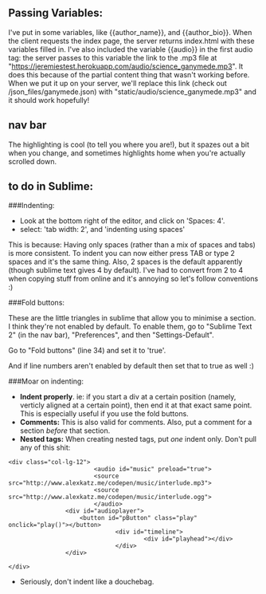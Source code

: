 ## Passing Variables:

I've put in some variables, like {{author\_name}}, and {{author\_bio}}. When the client requests the index page, the server returns index.html with these variables filled in. I've also included the variable {{audio}} in the first audio tag: the server passes to this variable the link to the .mp3 file at "https://jeremiestest.herokuapp.com/audio/science_ganymede.mp3". It does this because of the partial content thing that wasn't working before. When we put it up on your server, we'll replace this link (check out /json\_files/ganymede.json) with "static/audio/science\_ganymede.mp3" and it should work hopefully!

## nav bar

The highlighting is cool (to tell you where you are!), but it spazes out a bit when you change, and sometimes highlights home when you're actually scrolled down.

## to do in Sublime:

###Indenting:

- Look at the bottom right of the editor, and click on 'Spaces: 4'.
- select: 'tab width: 2', and 'indenting using spaces'

This is because: Having only spaces (rather than a mix of spaces and tabs) is more consistent. To indent you can now either press TAB or type 2 spaces and it's the same thing. Also, 2 spaces is the default apparently (though sublime text gives 4 by default). I've had to convert from 2 to 4 when copying stuff from online and it's annoying so let's follow conventions :)

###Fold buttons:

These are the little triangles in sublime that allow you to minimise a section. I think they're not enabled by default. To enable them, go to "Sublime Text 2" (in the nav bar), "Preferences", and then "Settings-Default".

Go to "Fold buttons" (line 34) and set it to 'true'.

And if line numbers aren't enabled by default then set that to true as well :)

###Moar on indenting:

- **Indent properly**. ie: if you start a div at a certain position (namely, verticly aligned at a certain point), then end it at that exact same point. This is especially useful if you use the fold buttons.
- **Comments:** This is also valid for comments. Also, put a comment for a section *before* that section.
- **Nested tags:** When creating nested tags, put *one* indent only. Don't pull any of this shit:


```
<div class="col-lg-12">
						<audio id="music" preload="true">
						<source src="http://www.alexkatz.me/codepen/music/interlude.mp3">
						<source src="http://www.alexkatz.me/codepen/music/interlude.ogg">
						</audio>
				<div id="audioplayer">
					<button id="pButton" class="play" onclick="play()"></button>
							  <div id="timeline">
									  <div id="playhead"></div>
							  </div>
				</div>

</div>
```

- Seriously, don't indent like a douchebag.

